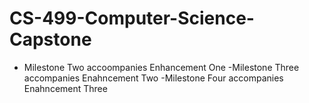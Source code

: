 # CS-499-Computer-Science-Capstone

- Milestone Two accoompanies Enhancement One
-Milestone Three accompanies Enahncement Two
-Milestone Four accompanies Enahncement Three
